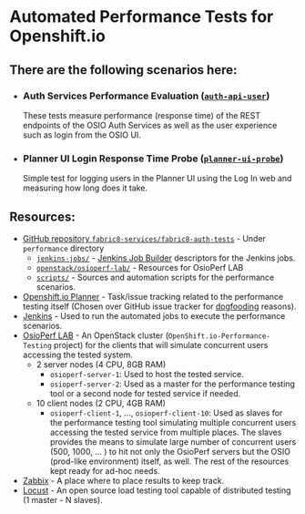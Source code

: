 # Automated Performance Tests for Openshift.io

## There are the following scenarios here:
 * ### Auth Services Performance Evaluation ([`auth-api-user`](https://github.com/fabric8-services/fabric8-auth-tests/tree/master/performance/scripts/auth-api-user))
   These tests measure performance (response time) of the REST endpoints of the OSIO Auth Services as well as the user experience such as login from the OSIO UI.
     
 * ### Planner UI Login Response Time Probe ([`planner-ui-probe`](https://github.com/fabric8-services/fabric8-auth-tests/tree/master/performance/scripts/planner-ui-probe))
   Simple test for logging users in the Planner UI using the Log In web and measuring how long does it take.

## Resources:

 * [GitHub repository `fabric8-services/fabric8-auth-tests`](https://github.com/fabric8-services/fabric8-auth-tests) - Under `performance` directory
   * [`jenkins-jobs/`](https://github.com/fabric8-services/fabric8-auth-tests/tree/master/performance/jenkins-jobs) - [Jenkins Job Builder](https://docs.openstack.org/infra/jenkins-job-builder/) descriptors for the Jenkins jobs.
   * [`openstack/osioperf-lab/`](https://github.com/fabric8-services/fabric8-auth-tests/tree/master/performance/openstack/osioperf-lab) - Resources for OsioPerf LAB
   * [`scripts/`](https://github.com/fabric8-services/fabric8-auth-tests/tree/master/performance/scripts) - Sources and automation scripts for the performance scenarios.
 * [Openshift.io Planner](https://openshift.io/openshiftio/openshiftio/plan/board?label=Perf_test) - Task/issue tracking related to the performance testing itself (Chosen over GitHub issue tracker for [dogfooding](https://en.wikipedia.org/wiki/Eating_your_own_dog_food) reasons).
 * [Jenkins](https://osioperf-jenkins.rhev-ci-vms.eng.rdu2.redhat.com) - Used to run the automated jobs to execute the performance scenarios.
 * [OsioPerf LAB](https://ci-rhos.centralci.eng.rdu2.redhat.com/) - An OpenStack cluster (`OpenShift.io-Performance-Testing` project) for the clients that will simulate concurrent users accessing the tested system.
   * 2 server nodes (4 CPU, 8GB RAM)
     * `osioperf-server-1`: Used to host the tested service.
     * `osioperf-server-2`: Used as a master for the performance testing tool or a second node for tested service if needed.
   * 10 client nodes (2 CPU, 4GB RAM)
     * `osioperf-client-1`, …, `osioperf-client-10`: Used as slaves for the performance testing tool simulating multiple concurrent users accessing the tested service from multiple places.
   The slaves provides the means to simulate large number of concurrent users (500, 1000, … ) to hit not only the OsioPerf servers but the OSIO (prod-like environment) itself, as well.
   The rest of the resources kept ready for ad-hoc needs.
 * [Zabbix](https://zabbix.devshift.net:9443/zabbix/index.php) - A place where to place results to keep track.
 * [Locust](https://locust.io/) - An open source load testing tool capable of distributed testing (1 master - N slaves).
